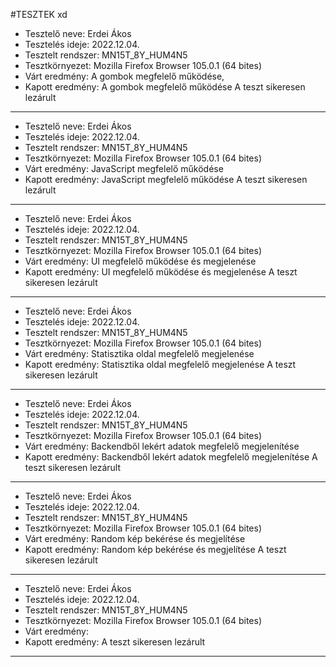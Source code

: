 #TESZTEK xd

- Tesztelő neve: Erdei Ákos
- Tesztelés ideje: 2022.12.04. 
- Tesztelt rendszer: MN15T_8Y_HUM4N5
- Tesztkörnyezet: Mozilla Firefox Browser 105.0.1 (64 bites)
- Várt eredmény: A gombok megfelelő működése,
- Kapott eredmény: A gombok megfelelő működése
A teszt sikeresen lezárult
___
- Tesztelő neve: Erdei Ákos
- Tesztelés ideje: 2022.12.04. 
- Tesztelt rendszer: MN15T_8Y_HUM4N5
- Tesztkörnyezet: Mozilla Firefox Browser 105.0.1 (64 bites)
- Várt eredmény: JavaScript megfelelő működése
- Kapott eredmény: JavaScript megfelelő működése
A teszt sikeresen lezárult
___
- Tesztelő neve: Erdei Ákos
- Tesztelés ideje: 2022.12.04. 
- Tesztelt rendszer: MN15T_8Y_HUM4N5
- Tesztkörnyezet: Mozilla Firefox Browser 105.0.1 (64 bites)
- Várt eredmény: UI megfelelő működése és megjelenése 
- Kapott eredmény: UI megfelelő működése és megjelenése
A teszt sikeresen lezárult
___
- Tesztelő neve: Erdei Ákos
- Tesztelés ideje: 2022.12.04. 
- Tesztelt rendszer: MN15T_8Y_HUM4N5
- Tesztkörnyezet: Mozilla Firefox Browser 105.0.1 (64 bites)
- Várt eredmény: Statisztika oldal megfelelő megjelenése
- Kapott eredmény: Statisztika oldal megfelelő megjelenése
A teszt sikeresen lezárult
___
- Tesztelő neve: Erdei Ákos
- Tesztelés ideje: 2022.12.04. 
- Tesztelt rendszer: MN15T_8Y_HUM4N5
- Tesztkörnyezet: Mozilla Firefox Browser 105.0.1 (64 bites)
- Várt eredmény: Backendből lekért adatok megfelelő megjelenítése
- Kapott eredmény: Backendből lekért adatok megfelelő megjelenítése
A teszt sikeresen lezárult
___
- Tesztelő neve: Erdei Ákos
- Tesztelés ideje: 2022.12.04. 
- Tesztelt rendszer: MN15T_8Y_HUM4N5
- Tesztkörnyezet: Mozilla Firefox Browser 105.0.1 (64 bites)
- Várt eredmény: Random kép bekérése és megjelítése 
- Kapott eredmény: Random kép bekérése és megjelítése 
A teszt sikeresen lezárult
___
- Tesztelő neve: Erdei Ákos
- Tesztelés ideje: 2022.12.04. 
- Tesztelt rendszer: MN15T_8Y_HUM4N5
- Tesztkörnyezet: Mozilla Firefox Browser 105.0.1 (64 bites)
- Várt eredmény: 
- Kapott eredmény: 
A teszt sikeresen lezárult
___